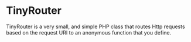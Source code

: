 # TinyRouter

TinyRouter is a very small, and simple PHP class that routes Http requests based on the request URI to an anonymous function that you define.  
